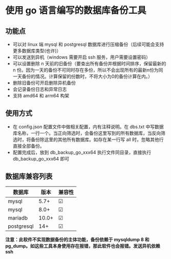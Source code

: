 # 使用 go 语言编写的数据库备份工具

## 功能点

* 可以对 linux 端 mysql 和 postgresql 数据库进行压缩备份（后续可能会支持更多数据库类型(也许)）
* 可以发送到异机（windows 需要开启 ssh 服务，用户需要设置密码）
* 可以设置删除 n 天前的旧备份（要查出所有备份并根据时间排序，保留最新的 n 份。因为一天的备份不可同时存在多份，所以不会出现所有的最新n份为同一天备份的情况。计算保留的份数时，不将大小为0的备份计算在内。）
* 删除旧备份可开启删除异机备份
* 会记录备份日志和异常日志
* 支持 amd64 和 arm64 构架

## 使用方式

* 在 config.json 配置文件中做相关配置，内有注释说明。在 dbs.txt 中写数据库名称，一行一个。当正向筛选时，会备份这里写到的所有数据库，当反向筛选时，将备份除这里的其他所有数据库。如存在某一行写 all 时，忽略其他行直接全部备份。
* 配置完成后，放到 db_backup_go_xxx64 执行文件同目录，直接执行 db_backup_go_xxx64 即可

## 数据库兼容列表
|数据库|版本|兼容性
|---|----|----
|mysql|5.7+|&#9745;
|mysql|8.0+|&#9745;
|mariadb|10.0+|&#9745;
|postgresql|14+|&#9745;

**注意：此软件不实现数据备份的主体功能，备份依赖于 mysqldump 8 和 pg_dump。如这些工具本身使用存在报错，那此软件也会报错。发送异机依赖ssh**
